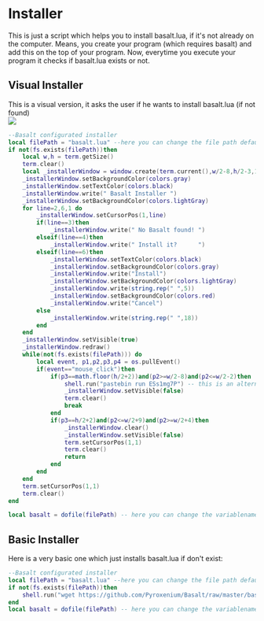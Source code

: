 # Installer

This is just a script which helps you to install basalt.lua, if it's not already on the computer. Means, you create your program (which requires basalt) and add this on the top of your program. Now, everytime you execute your program it checks if basalt.lua exists or not.

## Visual Installer
This is a visual version, it asks the user if he wants to install basalt.lua (if not found)<br>
![](https://i.imgur.com/b4Ys7FB.png)
````lua
--Basalt configurated installer
local filePath = "basalt.lua" --here you can change the file path default: basalt.lua
if not(fs.exists(filePath))then
    local w,h = term.getSize()
    term.clear()
    local _installerWindow = window.create(term.current(),w/2-8,h/2-3,18,6)
    _installerWindow.setBackgroundColor(colors.gray)
    _installerWindow.setTextColor(colors.black)
    _installerWindow.write(" Basalt Installer ")
    _installerWindow.setBackgroundColor(colors.lightGray)
    for line=2,6,1 do
        _installerWindow.setCursorPos(1,line)
        if(line==3)then
            _installerWindow.write(" No Basalt found! ")
        elseif(line==4)then
            _installerWindow.write(" Install it?      ")
        elseif(line==6)then
            _installerWindow.setTextColor(colors.black)
            _installerWindow.setBackgroundColor(colors.gray)
            _installerWindow.write("Install")
            _installerWindow.setBackgroundColor(colors.lightGray)
            _installerWindow.write(string.rep(" ",5))
            _installerWindow.setBackgroundColor(colors.red)
            _installerWindow.write("Cancel")
        else
            _installerWindow.write(string.rep(" ",18))
        end
    end
    _installerWindow.setVisible(true)
    _installerWindow.redraw()
    while(not(fs.exists(filePath))) do
        local event, p1,p2,p3,p4 = os.pullEvent()
        if(event=="mouse_click")then
            if(p3==math.floor(h/2+2))and(p2>=w/2-8)and(p2<=w/2-2)then
                shell.run("pastebin run ESs1mg7P") -- this is an alternative to the wget command
                _installerWindow.setVisible(false)
                term.clear()
                break
            end
            if(p3==h/2+2)and(p2<=w/2+9)and(p2>=w/2+4)then
                _installerWindow.clear()
                _installerWindow.setVisible(false)
                term.setCursorPos(1,1)
                term.clear()
                return
            end
        end
    end
    term.setCursorPos(1,1)
    term.clear()
end

local basalt = dofile(filePath) -- here you can change the variablename in any variablename you want default: basalt
````

## Basic Installer
Here is a very basic one which just installs basalt.lua if don't exist:
````lua
--Basalt configurated installer
local filePath = "basalt.lua" --here you can change the file path default: basalt.lua
if not(fs.exists(filePath))then
    shell.run("wget https://github.com/Pyroxenium/Basalt/raw/master/basalt.lua basalt.lua")
end
local basalt = dofile(filePath) -- here you can change the variablename in any variablename you want default: basalt

````